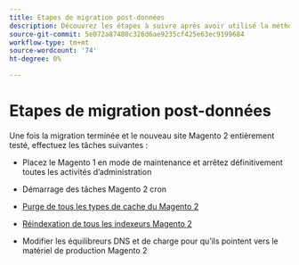 ```yaml
---
title: Etapes de migration post-données
description: Découvrez les étapes à suivre après avoir utilisé la méthode [!DNL Data Migration Tool] pour migrer les données de Magento 1 vers Magento 2.
source-git-commit: 5e072a87480c326d6ae9235cf425e63ec9199684
workflow-type: tm+mt
source-wordcount: '74'
ht-degree: 0%

---
```



# Etapes de migration post-données

Une fois la migration terminée et le nouveau site Magento 2 entièrement testé, effectuez les tâches suivantes :

* Placez le Magento 1 en mode de maintenance et arrêtez définitivement toutes les activités d’administration

* Démarrage des tâches Magento 2 cron

* [Purge de tous les types de cache du Magento 2](../../../configuration/cli/manage-cache.md#clean-and-flush-cache-types)

* [Réindexation de tous les indexeurs Magento 2](../../../configuration/cli/manage-indexers.md#reindex)

* Modifier les équilibreurs DNS et de charge pour qu’ils pointent vers le matériel de production Magento 2
